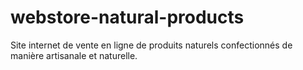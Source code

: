 # webstore-natural-products
Site internet de vente en ligne de produits naturels confectionnés de manière artisanale et naturelle.
